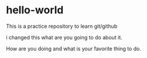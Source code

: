 # hello-world
This is a practice repository to learn git/github

i changed this what are you going to do about it.

How are you doing and what is your favorite thing to do.
